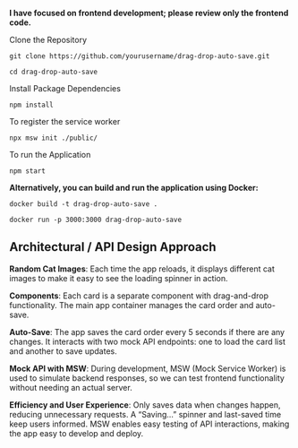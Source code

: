 **I have focused on frontend development; please review only the frontend code.**

Clone the Repository

`git clone https://github.com/yourusername/drag-drop-auto-save.git`

`cd drag-drop-auto-save`

Install Package Dependencies

`npm install`

To register the service worker

`npx msw init ./public/`

To run the Application

`npm start`


**Alternatively, you can build and run the application using Docker:**

`docker build -t drag-drop-auto-save .`

`docker run -p 3000:3000 drag-drop-auto-save`


## **Architectural / API Design Approach**

**Random Cat Images**: Each time the app reloads, it displays different cat images to make it easy to see the loading spinner in action.

**Components**: Each card is a separate component with drag-and-drop functionality. The main app container manages the card order and auto-save.

**Auto-Save**: The app saves the card order every 5 seconds if there are any changes. It interacts with two mock API endpoints: one to load the card list and another to save updates.

**Mock API with MSW**: During development, MSW (Mock Service Worker) is used to simulate backend responses, so we can test frontend functionality without needing an actual server.

**Efficiency and User Experience**: Only saves data when changes happen, reducing unnecessary requests. A “Saving…” spinner and last-saved time keep users informed. MSW enables easy testing of API interactions, making the app easy to develop and deploy.
